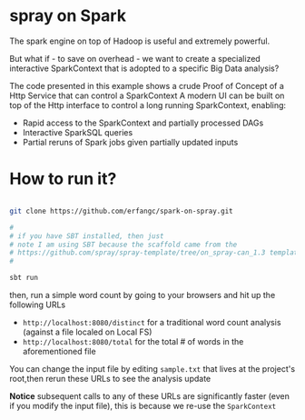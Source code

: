 # spray on Spark

The spark engine on top of Hadoop is useful and extremely powerful. 

But what if - to save on overhead - we want to create a specialized interactive SparkContext that is adopted to a specific Big Data analysis?
 
 The code presented in this example shows a crude Proof of Concept of a Http Service that can control a SparkContext
 A modern UI can be built on top of the Http interface to control a long running SparkContext, enabling:
 
 - Rapid access to the SparkContext and partially processed DAGs
 - Interactive SparkSQL queries
 - Partial reruns of Spark jobs given partially updated inputs

# How to run it?

```bash

git clone https://github.com/erfangc/spark-on-spray.git

#
# if you have SBT installed, then just
# note I am using SBT because the scaffold came from the 
# https://github.com/spray/spray-template/tree/on_spray-can_1.3 template
#

sbt run

```

then, run a simple word count by going to your browsers and hit up the following URLs

 - `http://localhost:8080/distinct` for a traditional word count analysis (against a file localed on Local FS)
 - `http://localhost:8080/total` for the total # of words in the aforementioned file
 
You can change the input file by editing `sample.txt` that lives at the project's root,then rerun these URLs to see the analysis update
 
 **Notice** subsequent calls to any of these URLs are significantly faster (even if you modify the input file), this is because we re-use the `SparkContext`
   

